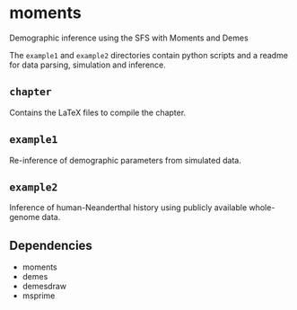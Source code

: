 # moments
Demographic inference using the SFS with Moments and Demes

The `example1` and `example2` directories contain python scripts and a
readme for data parsing, simulation and inference.

## `chapter`
Contains the LaTeX files to compile the chapter.

## `example1`
Re-inference of demographic parameters from simulated data.

## `example2`
Inference of human-Neanderthal history using publicly available whole-genome data.

## Dependencies
- moments
- demes
- demesdraw
- msprime
